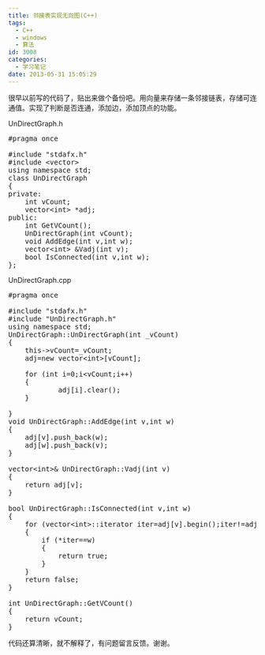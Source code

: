 ```yaml
---
title: 邻接表实现无向图(C++)
tags:
  - C++
  - windows
  - 算法
id: 3008
categories:
  - 学习笔记
date: 2013-05-31 15:05:29
---
```


很早以前写的代码了，贴出来做个备份吧。用向量来存储一条邻接链表，存储可连通值。实现了判断是否连通，添加边，添加顶点的功能。

UnDirectGraph.h
<pre class="show-lang:1 lang:default decode:true">#pragma once

#include "stdafx.h"
#include &lt;vector&gt;
using namespace std;
class UnDirectGraph
{
private:
	int vCount;
	vector&lt;int&gt; *adj;
public:
	int GetVCount();
	UnDirectGraph(int vCount);
	void AddEdge(int v,int w);
	vector&lt;int&gt; &amp;Vadj(int v);
	bool IsConnected(int v,int w);
};</pre>
UnDirectGraph.cpp
<pre class="lang:default decode:true">#pragma once

#include "stdafx.h"
#include "UnDirectGraph.h"
using namespace std;
UnDirectGraph::UnDirectGraph(int _vCount)
{
	this-&gt;vCount=_vCount;
	adj=new vector&lt;int&gt;[vCount];

	for (int i=0;i&lt;vCount;i++)
	{
			adj[i].clear();
	}

}
void UnDirectGraph::AddEdge(int v,int w)
{
	adj[v].push_back(w);
	adj[w].push_back(v);
}

vector&lt;int&gt;&amp; UnDirectGraph::Vadj(int v)
{
	return adj[v];
}

bool UnDirectGraph::IsConnected(int v,int w)
{
	for (vector&lt;int&gt;::iterator iter=adj[v].begin();iter!=adj[v].end();iter++)
	{
		if (*iter==w)
		{
			return true;
		}
	}
	return false;
}

int UnDirectGraph::GetVCount()
{
	return vCount;
}</pre>
代码还算清晰，就不解释了，有问题留言反馈。谢谢。